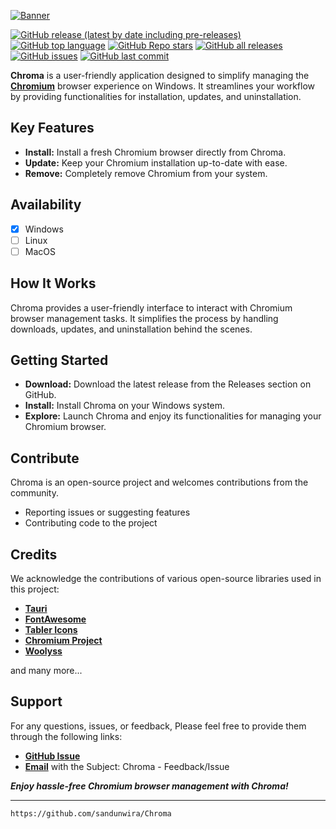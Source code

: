 [![Banner](https://github.com/user-attachments/assets/2a39da52-f42b-4a0a-bb8a-40ad19b7c4a2)](https://github.com/sandunwira/Chroma)

[![GitHub release (latest by date including pre-releases)](https://img.shields.io/github/v/release/sandunwira/Chroma?include_prereleases&style=for-the-badge)](https://github.com/sandunwira/Chroma/releases/latest)
[![GitHub top language](https://img.shields.io/github/languages/top/sandunwira/Chroma?style=for-the-badge)](https://github.com/sandunwira/Chroma)
[![GitHub Repo stars](https://img.shields.io/github/stars/sandunwira/Chroma?style=for-the-badge)](https://github.com/sandunwira/Chroma/stargazers)
[![GitHub all releases](https://img.shields.io/github/downloads/sandunwira/Chroma/total?style=for-the-badge)](https://github.com/sandunwira/Chroma/releases)
[![GitHub issues](https://img.shields.io/github/issues-raw/sandunwira/Chroma?style=for-the-badge)](https://github.com/sandunwira/Chroma/issues)
[![GitHub last commit](https://img.shields.io/github/last-commit/sandunwira/Chroma?style=for-the-badge)](https://github.com/sandunwira/Chroma/commit/main)

**Chroma** is a user-friendly application designed to simplify managing the **[Chromium](https://www.chromium.org)** browser experience on Windows. It streamlines your workflow by providing functionalities for installation, updates, and uninstallation.

## Key Features

- **Install:** Install a fresh Chromium browser directly from Chroma.
- **Update:** Keep your Chromium installation up-to-date with ease.
- **Remove:** Completely remove Chromium from your system.

## Availability

- [x] Windows
- [ ] Linux
- [ ] MacOS

## How It Works

Chroma provides a user-friendly interface to interact with Chromium browser management tasks. It simplifies the process by handling downloads, updates, and uninstallation behind the scenes.

## Getting Started

- **Download:** Download the latest release from the Releases section on GitHub.
- **Install:** Install Chroma on your Windows system.
- **Explore:** Launch Chroma and enjoy its functionalities for managing your Chromium browser.

## Contribute

Chroma is an open-source project and welcomes contributions from the community.

- Reporting issues or suggesting features
- Contributing code to the project

## Credits

We acknowledge the contributions of various open-source libraries used in this project:

- **[Tauri](https://tauri.app)**
- **[FontAwesome](https://fontawesome.com)**
- **[Tabler Icons](https://tabler.io/icons)**
- **[Chromium Project](https://www.chromium.org)**
- **[Woolyss](https://woolyss.com)**

and many more...

## Support

For any questions, issues, or feedback, Please feel free to provide them through the following links:
- **[GitHub Issue](https://github.com/sandunwira/Chroma/issues)**
- **[Email](sandun.wira@outlook.com)** with the Subject: Chroma - Feedback/Issue

***Enjoy hassle-free Chromium browser management with Chroma!***

<hr>

```
https://github.com/sandunwira/Chroma
```
